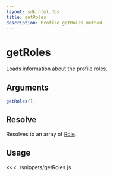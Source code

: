 ```yaml
---
layout: sdk.html.hbs
title: getRoles
description: Profile getRoles method
---
```


# getRoles

Loads information about the profile roles.

## Arguments

```js
getRoles();
```

## Resolve

Resolves to an array of [Role](/sdk/js/6/role).

## Usage

<<< ./snippets/getRoles.js
